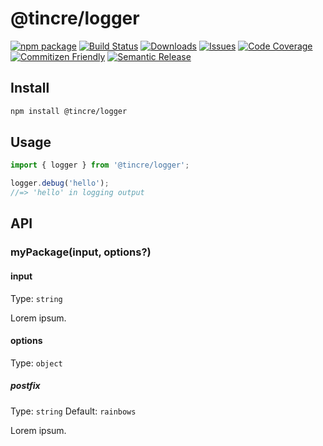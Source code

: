 # @tincre/logger

[![npm package][npm-img]][npm-url]
[![Build Status][build-img]][build-url]
[![Downloads][downloads-img]][downloads-url]
[![Issues][issues-img]][issues-url]
[![Code Coverage][codecov-img]][codecov-url]
[![Commitizen Friendly][commitizen-img]][commitizen-url]
[![Semantic Release][semantic-release-img]][semantic-release-url]

## Install

```bash
npm install @tincre/logger
```

## Usage

```ts
import { logger } from '@tincre/logger';

logger.debug('hello');
//=> 'hello' in logging output
```

## API

### myPackage(input, options?)

#### input

Type: `string`

Lorem ipsum.

#### options

Type: `object`

##### postfix

Type: `string`
Default: `rainbows`

Lorem ipsum.

[build-img]:https://github.com/Tincre/logger/actions/workflows/release.yml/badge.svg
[build-url]:https://github.com/Tincre/logger/actions/workflows/release.yml
[downloads-img]:https://img.shields.io/npm/dt/@tincre/logger
[downloads-url]:https://www.npmtrends.com/@tincre/logger
[npm-img]:https://img.shields.io/npm/v/@tincre/logger
[npm-url]:https://www.npmjs.com/package/@tincre/logger
[issues-img]:https://img.shields.io/github/issues/Tincre/logger
[issues-url]:https://github.com/Tincre/logger/issues
[codecov-img]:https://codecov.io/gh/Tincre/logger/branch/main/graph/badge.svg
[codecov-url]:https://codecov.io/gh/Tincre/logger
[semantic-release-img]:https://img.shields.io/badge/%20%20%F0%9F%93%A6%F0%9F%9A%80-semantic--release-e10079.svg
[semantic-release-url]:https://github.com/semantic-release/semantic-release
[commitizen-img]:https://img.shields.io/badge/commitizen-friendly-brightgreen.svg
[commitizen-url]:http://commitizen.github.io/cz-cli/
